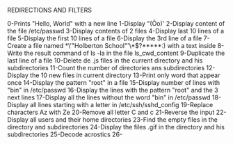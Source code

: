REDIRECTIONS AND FILTERS

0-Prints "Hello, World" with a new line
1-Display "(Ôo)'
2-Display content of the file /etc/passwd
3-Display contents of 2 files
4-Display last 10 lines of a file
5-Display the first 10 lines of a file
6-Display the 3rd line of a file
7-Create a file named \*\\'"Holberton School"\'\\*$\?\*\*\*\*\*:) with a text inside
8-Write the result command of ls -la in the file ls_cwd_content
9-Duplicate the last line of a file
10-Delete de .js files in the current directory and his subdirectories
11-Count the number of directories ans subdirectories
12-Display the 10 new files in current directory
13-Print only word that appear once
14-Display the pattern "root" in a file
15-Display number of lines with "bin" in /etc/passwd
16-Display the lines with the pattern "root" and the 3 next lines
17-Display all the lines without the word "bin" in /etc/passwd
18-Display all lines starting with a letter in /etc/ssh/sshd_config
19-Replace characters Az with Ze
20-Remove all letter C and c
21-Reverse the input
22-Display all users and their home directories
23-Find the empty files in the directory and subdirectories
24-Display the files .gif in the directory and his subdirectories
25-Decode acrostics
26-
